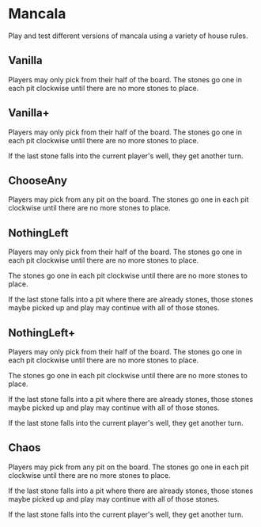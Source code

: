 # Mancala
Play and test different versions of mancala using a variety of house rules.

## Vanilla
Players may only pick from their half of the board. The stones go one in each pit clockwise until there are no more stones to place.

## Vanilla+
Players may only pick from their half of the board. The stones go one in each pit clockwise until there are no more stones to place.

If the last stone falls into the current player's well, they get another turn.

## ChooseAny
Players may pick from any pit on the board. The stones go one in each pit clockwise until there are no more stones to place.

## NothingLeft
Players may only pick from their half of the board. The stones go one in each pit clockwise until there are no more stones to place.

The stones go one in each pit clockwise until there are no more stones to place. 

If the last stone falls into a pit where there are already stones, those stones maybe picked up and play may continue with all of those stones.

## NothingLeft+
Players may only pick from their half of the board. The stones go one in each pit clockwise until there are no more stones to place.

The stones go one in each pit clockwise until there are no more stones to place. 

If the last stone falls into a pit where there are already stones, those stones maybe picked up and play may continue with all of those stones.

If the last stone falls into the current player's well, they get another turn.

## Chaos
Players may pick from any pit on the board. The stones go one in each pit clockwise until there are no more stones to place.

If the last stone falls into a pit where there are already stones, those stones maybe picked up and play may continue with all of those stones.

If the last stone falls into the current player's well, they get another turn.
